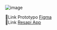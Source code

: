 ![image](https://github.com/DIGORACCOON4279/ResapiApp/assets/88150970/292e2e6a-69fe-4783-adf7-9a8ac7aaca35)</br>


🎨Link Prototypo [Figma](https://www.figma.com/proto/LqcT8XUaPNz4NAszSSME09/Resapi?page-id=1%3A15&node-id=286-1376&viewport=232%2C220%2C0.06&t=nxdYLC2Pyr1kgh09-1&scaling=scale-down&starting-point-node-id=286%3A1376)</br>
🚀Link [Resapi App](https://resapi-app.vercel.app/)
